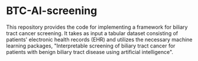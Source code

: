 # BTC-AI-screening
This repository provides the code for implementing a framework for biliary tract cancer screening. It takes as input a tabular dataset consisting of patients' electronic health records (EHR) and utilizes the necessary machine learning packages, "Interpretable screening of biliary tract cancer for
patients with benign biliary tract disease using
artificial intelligence".

